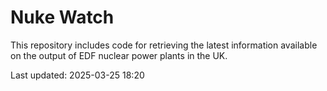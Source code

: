 # Nuke Watch

This repository includes code for retrieving the latest information available on the output of EDF nuclear power plants in the UK.

Last updated: 2025-03-25 18:20